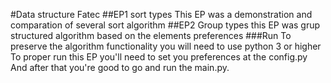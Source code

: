 #Data structure Fatec
##EP1 sort types
This EP was a demonstration and comparation of several sort algorithm
##EP2 Group types
this EP was grup structured algorithm based on the elements preferences
###Run
To preserve the algorithm functionality you will need to use python 3 or higher
To proper run this EP you'll need to set you preferences at the config.py
And after that you're good to go and run the main.py.

